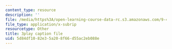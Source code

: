 ```yaml
---
content_type: resource
description: ''
file: /media/https%3A/open-learning-course-data-rc.s3.amazonaws.com/9-40-introduction-to-neural-computation-spring-2018/5d84df1082e35a208f66d55ac2eb088e_KXnHxZdn8NU.vtt
file_type: application/x-subrip
resourcetype: Other
title: 3play caption file
uid: 5d84df10-82e3-5a20-8f66-d55ac2eb088e
---
```

